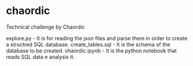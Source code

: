 # chaordic
Technical challenge by Chaordic

explore.py - It is for reading the json files and parse them in order to create a structred SQL database.
create_tables.sql - It is the schema of the database to be created.
chaordic.ipynb - It is the python notebook that reads SQL data e analysis it.
